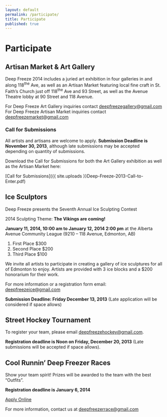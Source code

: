 ```yaml
---
layout: default
permalink: /participate/
title: Participate
published: true
---
```


# Participate

<!-- ## The Mummers Play Challenge

The Mummers Play Challenge is the contest for community people to form teams and, yes, write their own 15-20 minute play in rhyming verse for fun and prizes. Each team will present their performance on both Saturday and Sunday, at the Avenue Theatre.

To sign up, [download the application]({{ site.uploads }}AAMCEntryForm.pdf) form and drop it off at The Carrot Coffeehouse.

[Check out the full information on the Mummer Play Challenge here](/whats-on/mummers/) 
-->

## Artisan Market & Art Gallery

Deep Freeze 2014 includes a juried art exhibition in four galleries in and along 118<sup>the</sup> Ave, as well as an Artisan Market featuring local fine craft in St. Faith’s Church just off 118<sup>the</sup> Ave and 93 Street, as well as the Avenue Theatre lobby at 90 Street and 118 Avenue.

For Deep Freeze Art Gallery inquiries contact deepfreezegallery@gmail.com
For Deep Freeze Artisan Market inquiries contact deepfreezemarket@gmail.com

### Call for Submissions

All artists and artisans are welcome to apply. **Submission Deadline is November 30, 2013**, although late submissions may be accepted depending on quantity of submissions.

Download the Call for Submissions for both the Art Gallery exhibition as well as the Artisan Market here:

[Call for Submissions]({{ site.uploads }}Deep-Freeze-2013-Call-to-Enter.pdf)

## Ice Sculptors

Deep Freeze presents the Seventh Annual Ice Sculpting Contest

2014 Sculpting Theme: **The Vikings are coming!**

**January 11, 2014, 10:00 am to January 12, 2014 2:00 pm** at the Alberta Avenue Community League (9210 – 118 Avenue, Edmonton, AB)

1. First Place $300
1. Second Place $200
1. Third Place $100

We invite all artists to participate in creating a gallery of ice sculptures for all of Edmonton to enjoy. Artists are provided with 3 ice blocks and a $200 honorarium for their work.

For more information or a registration form email: <deepfreezeice@gmail.com>

**Submission Deadline: Friday December 13, 2013** (Late application will be considered if space allows)

## Street Hockey Tournament

To register your team, please email <deepfreezehockey@gmail.com>.

**Registration deadline is Noon on Friday, December 20, 2013** (Late submissions will be accepted if space allows).

## Cool Runnin’ Deep Freezer Races

Show your team spirit! Prizes will be awarded to the team with the best “Outfits”.

**Registration deadline is January 6, 2014**

<a class="button small" href="/whats-on/freezer-race/apply/">Apply Online</a>

For more information, contact us at <deepfreezerrace@gmail.com>